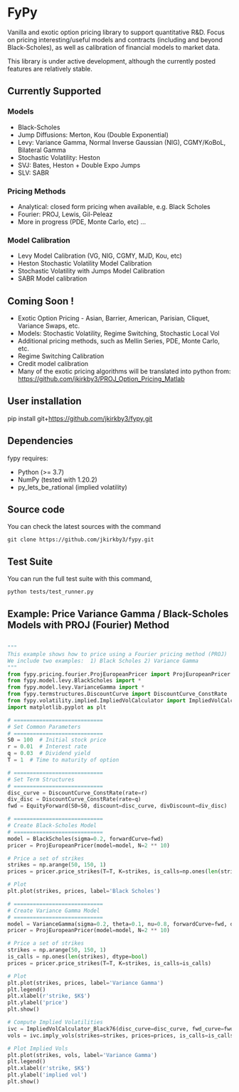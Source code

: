 
# FyPy

Vanilla and exotic option pricing library to support quantitative R&D. Focus on pricing interesting/useful models 
and contracts (including and beyond Black-Scholes), as well as calibration of financial models to market data.

This library is under active development, although the currently posted features are relatively stable.
## Currently Supported
### Models

- Black-Scholes
- Jump Diffusions: Merton, Kou (Double Exponential)
- Levy: Variance Gamma, Normal Inverse Gaussian (NIG), CGMY/KoBoL, Bilateral Gamma
- Stochastic Volatility: Heston
- SVJ: Bates, Heston + Double Expo Jumps
- SLV: SABR

### Pricing Methods
- Analytical: closed form pricing when available, e.g. Black Scholes
- Fourier: PROJ, Lewis, Gil-Peleaz
- More in progress (PDE, Monte Carlo, etc) ...

### Model Calibration
- Levy Model Calibration (VG, NIG, CGMY, MJD, Kou, etc)
- Heston Stochastic Volatility Model Calibration
- Stochastic Volatility with Jumps Model Calibration
- SABR Model calibration

## Coming Soon !

- Exotic Option Pricing - Asian, Barrier, American, Parisian, Cliquet, Variance Swaps, etc.
- Models: Stochastic Volatility, Regime Switching, Stochastic Local Vol
- Additional pricing methods, such as Mellin Series, PDE, Monte Carlo, etc.
- Regime Switching Calibration
- Credit model calibration 
- Many of the exotic pricing algorithms will be translated into python from:
https://github.com/jkirkby3/PROJ_Option_Pricing_Matlab


## User installation

pip install git+https://github.com/jkirkby3/fypy.git

## Dependencies


fypy requires:

- Python (>= 3.7)
- NumPy (tested with 1.20.2)
- py_lets_be_rational (implied volatility)

## Source code


You can check the latest sources with the command

    git clone https://github.com/jkirkby3/fypy.git

## Test Suite

You can run the full test suite with this command,

    python tests/test_runner.py

    

## Example: Price Variance Gamma / Black-Scholes Models with PROJ (Fourier) Method

```python

"""
This example shows how to price using a Fourier pricing method (PROJ)
We include two examples:  1) Black Scholes 2) Variance Gamma
"""
from fypy.pricing.fourier.ProjEuropeanPricer import ProjEuropeanPricer
from fypy.model.levy.BlackScholes import *
from fypy.model.levy.VarianceGamma import *
from fypy.termstructures.DiscountCurve import DiscountCurve_ConstRate
from fypy.volatility.implied.ImpliedVolCalculator import ImpliedVolCalculator_Black76
import matplotlib.pyplot as plt

# ============================
# Set Common Parameters
# ============================
S0 = 100  # Initial stock price
r = 0.01  # Interest rate
q = 0.03  # Dividend yield
T = 1  # Time to maturity of option

# ============================
# Set Term Structures
# ============================
disc_curve = DiscountCurve_ConstRate(rate=r)
div_disc = DiscountCurve_ConstRate(rate=q)
fwd = EquityForward(S0=S0, discount=disc_curve, divDiscount=div_disc)

# ============================
# Create Black-Scholes Model
# ============================
model = BlackScholes(sigma=0.2, forwardCurve=fwd)
pricer = ProjEuropeanPricer(model=model, N=2 ** 10)

# Price a set of strikes
strikes = np.arange(50, 150, 1)
prices = pricer.price_strikes(T=T, K=strikes, is_calls=np.ones(len(strikes), dtype=bool))

# Plot
plt.plot(strikes, prices, label='Black Scholes')

# ============================
# Create Variance Gamma Model
# ============================
model = VarianceGamma(sigma=0.2, theta=0.1, nu=0.8, forwardCurve=fwd, discountCurve=fwd.discountCurve)
pricer = ProjEuropeanPricer(model=model, N=2 ** 10)

# Price a set of strikes
strikes = np.arange(50, 150, 1)
is_calls = np.ones(len(strikes), dtype=bool)
prices = pricer.price_strikes(T=T, K=strikes, is_calls=is_calls)

# Plot
plt.plot(strikes, prices, label='Variance Gamma')
plt.legend()
plt.xlabel(r'strike, $K$')
plt.ylabel('price')
plt.show()

# Compute Implied Volatilities
ivc = ImpliedVolCalculator_Black76(disc_curve=disc_curve, fwd_curve=fwd)
vols = ivc.imply_vols(strikes=strikes, prices=prices, is_calls=is_calls, ttm=T)

# Plot Implied Vols
plt.plot(strikes, vols, label='Variance Gamma')
plt.legend()
plt.xlabel(r'strike, $K$')
plt.ylabel('implied vol')
plt.show()


```
